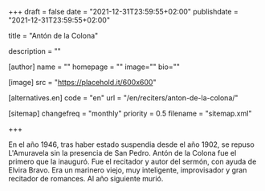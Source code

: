 +++
draft = false
date = "2021-12-31T23:59:55+02:00"
publishdate = "2021-12-31T23:59:55+02:00"

title = "Antón de la Colona"

description = ""

[author]
    name = ""
    homepage = ""
    image=""
    bio=""

[image]
    src = "https://placehold.it/600x600"

[alternatives.en]
    code = "en"
    url = "/en/reciters/anton-de-la-colona/"

[sitemap]
  changefreq = "monthly"
  priority = 0.5
  filename = "sitemap.xml"

+++

En el año 1946, tras haber estado suspendia desde el año 1902, se repuso L'Amuravela sin la presencia de San Pedro. Antón de la Colona fue el primero que la inauguró. Fue el recitador y autor del sermón, con ayuda de Elvira Bravo. Era un marinero viejo, muy inteligente, improvisador y gran recitador de romances. Al año siguiente murió.
